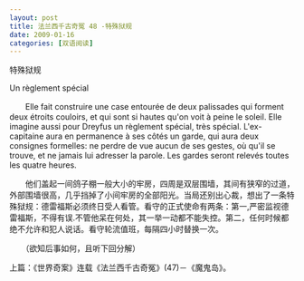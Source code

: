 ```yaml
---
layout: post
title: 法兰西千古奇冤 48 -特殊狱规
date: 2009-01-16
categories: [双语阅读]  
---
```


特殊狱规

Un règlement spécial

　　Elle fait construire une case entourée de deux palissades qui forment deux étroits couloirs, et qui sont si hautes qu'on voit à peine le soleil. Elle imagine aussi pour Dreyfus un règlement spécial, très spécial. L'ex-capitaine aura en permanence à ses côtés un garde, qui aura deux consignes formelles: ne perdre de vue aucun de ses gestes, où qu'il se trouve, et ne jamais lui adresser la parole. Les gardes seront relevés toutes les quatre heures.



　　他们盖起一间鸽子棚一般大小的牢房，四周是双层围墙，其间有狭窄的过道，外部围墙很高，几乎挡掉了小间牢房的全部阳光。当局还别出心裁，想出了一条特殊狱规：德雷福斯必须终日受人看管。看守的正式使命有两条：第一,严密监视德雷福斯，不得有误.不管他呆在何处，其一举一动都不能失控。第二，任何时候都绝不允许和犯人说话。看守轮流值班，每隔四小时替换一次。



　　（欲知后事如何，且听下回分解）

上篇：《世界奇案》连载《法兰西千古奇冤》(47)－《魔鬼岛》。
